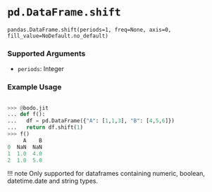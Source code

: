 # `pd.DataFrame.shift`


`pandas.DataFrame.shift(periods=1, freq=None, axis=0, fill_value=NoDefault.no_default)`


### Supported Arguments

- `periods`: Integer

### Example Usage

```py

>>> @bodo.jit
... def f():
...   df = pd.DataFrame({"A": [1,1,3], "B": [4,5,6]})
...   return df.shift(1)
>>> f()
     A    B
0  NaN  NaN
1  1.0  4.0
2  1.0  5.0
```

!!! note
    Only supported for dataframes containing numeric, boolean, datetime.date and string types.



